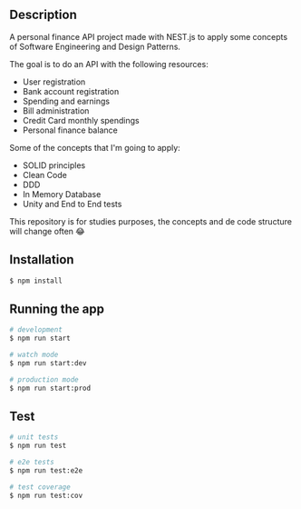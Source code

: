 ## Description  

A personal finance API project made with NEST.js to apply some concepts of Software Engineering 
and Design Patterns.

The goal is to do an API with the following resources:

- User registration
- Bank account registration
- Spending and earnings
- Bill administration
- Credit Card monthly spendings
- Personal finance balance

Some of the concepts that I'm going to apply:

- SOLID principles
- Clean Code
- DDD 
- In Memory Database
- Unity and End to End tests


This repository is for studies purposes, the concepts and de code structure will change often 😂


## Installation

```bash
$ npm install
```

## Running the app

```bash
# development
$ npm run start

# watch mode
$ npm run start:dev

# production mode
$ npm run start:prod
```

## Test

```bash
# unit tests
$ npm run test

# e2e tests
$ npm run test:e2e

# test coverage
$ npm run test:cov
```
